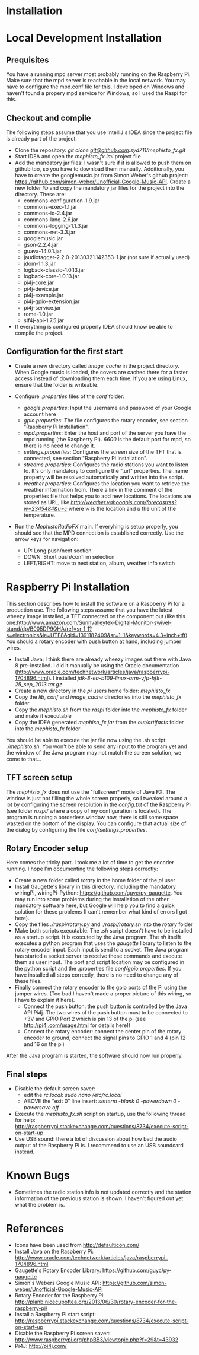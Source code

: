 Installation
============

# Local Development Installation

## Prequisites

You have a running mpd server most probably running on the Raspberry Pi. Make sure that the mpd server
is reachable in the local network. You may have to configure the mpd.conf file for this. I developed on Windows
and haven't found a propery mpd service for Windows, so I used the Raspi for this.

## Checkout and compile

The following steps assume that you use IntelliJ's IDEA since the project file is already part of the project.

* Clone the repository: *git clone git@github.com:syd711/mephisto_fx.git*
* Start IDEA and open the *mephisto_fx.iml* project file
* Add the mandatory jar files: I wasn't sure if it is allowed to push them on github too, so you have to download them manually.
Additionally, you have to create the googlemusic.jar from Simon Weber's github project: https://github.com/simon-weber/Unofficial-Google-Music-API.
Create a new folder *lib* and copy the mandatory jar files for the project into the directory. These are:
    * commons-configuration-1.9.jar
    * commons-exec-1.1.jar
    * commons-io-2.4.jar
    * commons-lang-2.6.jar
    * commons-logging-1.1.3.jar
    * commons-net-3.3.jar
    * googlemusic.jar
    * gson-2.2.4.jar
    * guava-14.0.1.jar
    * jaudiotagger-2.2.0-20130321.142353-1.jar (not sure if actually used)
    * jdom-1.1.3.jar
    * logback-classic-1.0.13.jar
    * logback-core-1.0.13.jar
    * pi4j-core.jar
    * pi4j-device.jar
    * pi4j-example.jar
    * pi4j-gpio-extension.jar
    * pi4j-service.jar
    * rome-1.0.jar
    * slf4j-api-1.7.5.jar
* If everything is configured properly IDEA should know be able to compile the project.

## Configuration for the first start

* Create a new directory called *image_cache* in the project directory. When Google music is loaded, the covers are
cached there for a faster access instead of downloading them each time. If you are using Linux, ensure that the folder is
writeable.
* Configure *.properties* files of the *conf* folder:
    * *google.properties*: Input the username and password of your Google account here
    * *gpio.properties*: The file configures the rotary encoder, see section "Raspberry Pi Installation".
    * *mpd.properties*: Enter the host and port of the server you have the mpd running (the Raspberry Pi). *6600* is the default port for mpd, so there is no need to change it.
    * *settings.properties*: Configures the screen size of the TFT that is connected, see section "Raspberry Pi Installation".
    * *streams.properties*: Configures the radio stations you want to listen to. It's only mandatory to configure the "<id>.url" properties. The .name property will be resolved automatically and written into the script.
    * *weather.properties*: Configures the location you want to retrieve the weather information from. There a link in the comment of the properties file that helps you to add new locations. The locations are stored as URL, like *http://weather.yahooapis.com/forecastrss?w=2345484&u=c* where *w* is the location and *u* the unit of the temperature.

* Run the *MephistoRadioFX* main. If everyhing is setup properly, you should see that the MPD connection is established correctly. Use the arrow keys for navigation:
    * UP: Long push/next section
    * DOWN: Short push/confirm selection
    * LEFT/RIGHT: move to next station, album, weather info switch

# Raspberry Pi Installation

This section describes how to install the software on a Raspberry Pi for a production use. The following
steps assume that you have the latest wheezy image installed, a TFT connected on the component out (like this one:http://www.amazon.com/Sunnvalleytek-Digital-Monitor-swivel-stand/dp/B005DP9QHA/ref=sr_1_1?s=electronics&ie=UTF8&qid=1391182409&sr=1-1&keywords=4.3+inch+tft).
You should a rotary encoder with push button at hand, including jumper wires.

* Install Java: I think there are already wheezy images out there with Java 8 pre-installed. I did it manually be using the Oracle documentation (http://www.oracle.com/technetwork/articles/java/raspberrypi-1704896.html).
I installed *jdk-8-ea-b109-linux-arm-vfp-hflt-25_sep_2013.tar.gz*
* Create a new directory in the *pi* users home folder: *mephisto_fx*
* Copy the *lib*, *conf* and *image_cache* directories into the *mephisto_fx* folder
* Copy the *mephisto.sh* from the *raspi* folder into the *mephisto_fx* folder and make it executable
* Copy the IDEA generated *mephiso_fx.jar* from the *out/artifacts* folder into the *mephisto_fx* folder

You should be able to execute the jar file now using the .sh script: *./mephisto.sh*. You won't be able to send any input
to the program yet and the window of the Java program may not match the screen solution, we come to that...

## TFT screen setup

The *mephisto_fx* does not use the "fullscreen* mode of Java FX. The window is just not filling the whole screen properly, so I tweaked around a lot by configuring
the screen resolution in the *config.txt* of the Raspberry Pi (see folder *raspi/* where a copy of my configuration is located). The program
is running a borderless window now, there is still some space wasted on the bottom of the display. You can configure that actual size
of the dialog by configuring the file *conf/settings.properties*.

## Rotary Encoder setup

Here comes the tricky part. I took me a lot of time to get the encoder running. I hope I'm documenting the following steps correctly:

* Create a new folder called *rotary* in the home folder of the *pi* user
* Install Gaugette's library in this directory, including the mandatory wiringPi, wiringPi-Python: https://github.com/guyc/py-gaugette. You may run into some problems during the installation of the other mandatory software here, but Google will help you to find a quick solution for these problems (I can't remember what kind of errors I got here).
* Copy the files *./raspi/rotary.py* and *./raspi/rotary.sh* into the *rotary* folder
* Make both scripts executable. The *.sh* script doesn't have to be installed as a startup script. It is executed by the Java program. The *sh* itselft executes a python program
 that uses the *gaugette* library to listen to the rotary encoder input. Each input is send to a socket. The Java program has started a socket server to receive these commands and
 execute them as user input. The port and script location may be configured in the python script and the .properties file *conf/gpio.properties*. If you have installed all steps correctly, there is no need to change any of these files.
* Finally connect the rotary encoder to the gpio ports of the Pi using the jumper wires. (Too bad I haven't made a proper picture of this wiring, so I have to explain it here).
    * Connect the push button: the push button is controlled by the Java API Pi4j. The two wires of the push button must to be connected to +3V and GPIO Port 2 which is pin 13 of the pi (see http://pi4j.com/usage.html for details here!)
    * Connect the rotary encoder: connect the center pin of the rotary encoder to ground, connect the signal pins to GPIO 1 and 4 (pin 12 and 16 on the pi)

After the Java program is started, the software should now run properly.

## Final steps

* Disable the default screen saver:
    * edit the *rc.local*: *sudo nano /etc/rc.local*
    * ABOVE the "exit 0" line insert: *setterm -blank 0 -powerdown 0 -powersave off*
* Execute the *mephisto_fx.sh* script on startup, use the following thread for help: http://raspberrypi.stackexchange.com/questions/8734/execute-script-on-start-up
* Use USB sound: there a lot of discussion about how bad the audio output of the Raspberry Pi is. I recommend to use an USB soundcard instead.

# Known Bugs
* Sometimes the radio station info is not updated correctly and the station information of the previous station is shown. I haven't figured out yet what the problem is.

References
==========
* Icons have been used from http://defaulticon.com/
* Install Java on the Raspberry Pi: http://www.oracle.com/technetwork/articles/java/raspberrypi-1704896.html
* Gaugette's Rotary Encoder Library: https://github.com/guyc/py-gaugette
* Simon's Webers Google Music API: https://github.com/simon-weber/Unofficial-Google-Music-API
* Rotary Encoder for the Raspberry Pi: http://planb.nicecupoftea.org/2013/06/30/rotary-encoder-for-the-raspberry-pi/
* Install a Raspberry Pi start script: http://raspberrypi.stackexchange.com/questions/8734/execute-script-on-start-up
* Disable the Raspberry Pi screen saver: http://www.raspberrypi.org/phpBB3/viewtopic.php?f=29&t=43932
* Pi4J: http://pi4j.com/

